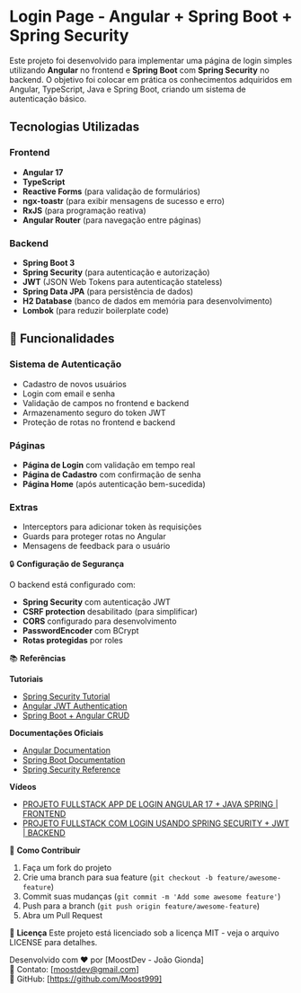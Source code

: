 # Login Page - Angular + Spring Boot + Spring Security

Este projeto foi desenvolvido para implementar uma página de login simples utilizando **Angular** no frontend e **Spring Boot** com **Spring Security** no backend. O objetivo foi colocar em prática os conhecimentos adquiridos em Angular, TypeScript, Java e Spring Boot, criando um sistema de autenticação básico.

## Tecnologias Utilizadas

### Frontend
- **Angular 17**
- **TypeScript**
- **Reactive Forms** (para validação de formulários)
- **ngx-toastr** (para exibir mensagens de sucesso e erro)
- **RxJS** (para programação reativa)
- **Angular Router** (para navegação entre páginas)

### Backend
- **Spring Boot 3**
- **Spring Security** (para autenticação e autorização)
- **JWT** (JSON Web Tokens para autenticação stateless)
- **Spring Data JPA** (para persistência de dados)
- **H2 Database** (banco de dados em memória para desenvolvimento)
- **Lombok** (para reduzir boilerplate code)

## 🚀 Funcionalidades

### Sistema de Autenticação
- Cadastro de novos usuários
- Login com email e senha
- Validação de campos no frontend e backend
- Armazenamento seguro do token JWT
- Proteção de rotas no frontend e backend

### Páginas
- **Página de Login** com validação em tempo real
- **Página de Cadastro** com confirmação de senha
- **Página Home** (após autenticação bem-sucedida)

### Extras
- Interceptors para adicionar token às requisições
- Guards para proteger rotas no Angular
- Mensagens de feedback para o usuário


🔒 **Configuração de Segurança**

O backend está configurado com:
- **Spring Security** com autenticação JWT
- **CSRF protection** desabilitado (para simplificar)
- **CORS** configurado para desenvolvimento
- **PasswordEncoder** com BCrypt
- **Rotas protegidas** por roles

📚 **Referências**

**Tutoriais**
- [Spring Security Tutorial](https://www.toptal.com/spring/spring-security-tutorial)
- [Angular JWT Authentication](https://blog.angular-university.io/angular-jwt-authentication/)
- [Spring Boot + Angular CRUD](https://auth0.com/blog/spring-boot-angular-crud/)

**Documentações Oficiais**
- [Angular Documentation](https://angular.io/docs)
- [Spring Boot Documentation](https://spring.io/projects/spring-boot)
- [Spring Security Reference](https://docs.spring.io/spring-security/site/docs/current/reference/html5/)

**Vídeos**
- [PROJETO FULLSTACK APP DE LOGIN ANGULAR 17 + JAVA SPRING | FRONTEND](https://youtu.be/6qbuuPM_de4)
- [PROJETO FULLSTACK COM LOGIN USANDO SPRING SECURITY + JWT | BACKEND](https://youtu.be/tJCyNV1G0P4)

🤝 **Como Contribuir**
1. Faça um fork do projeto
2. Crie uma branch para sua feature (`git checkout -b feature/awesome-feature`)
3. Commit suas mudanças (`git commit -m 'Add some awesome feature'`)
4. Push para a branch (`git push origin feature/awesome-feature`)
5. Abra um Pull Request

📝 **Licença**
Este projeto está licenciado sob a licença MIT - veja o arquivo LICENSE para detalhes.

Desenvolvido com ❤️ por [MoostDev - João Gionda]  
📧 Contato: [moostdev@gmail.com]  
🔗 GitHub: [https://github.com/Moost999]
